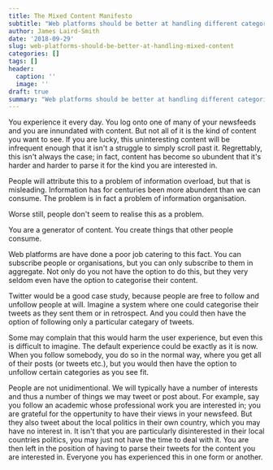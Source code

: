 ```yaml
---
title: The Mixed Content Manifesto
subtitle: "Web platforms should be better at handling different categories of content"
author: James Laird-Smith
date: '2018-09-29'
slug: web-platforms-should-be-better-at-handling-mixed-content
categories: []
tags: []
header:
  caption: ''
  image: ''
draft: true
summary: "Web platforms should be better at handling different categories of content"
---
```


You experience it every day. You log onto one of many of your newsfeeds and you are innundated with content. But not all of it is the kind of content you want to see. If you are lucky, this uninteresting content will be infrequent enough that it isn't a struggle to simply scroll past it. Regrettably, this isn't always the case; in fact, content has become so ubundent that it's harder and harder to parse it for the kind you are interested in.

People will attribute this to a problem of information overload, but that is misleading. Information has for centuries been more abundent than we can consume. The problem is in fact a problem of information organisation.

Worse still, people don't seem to realise this as a problem.

You are a generator of content. You create things that other people consume.

Web platforms are have done a poor job catering to this fact. You can subscribe people or organisations, but you can only subscribe to them in aggregate. Not only do you not have the option to do this, but they very seldom even have the option to categorise their content.

Twitter would be a good case study, because people are free to follow and unfollow people at will. Imagine a system where one could categorise their tweets as they sent them or in retrospect. And you could then have the option of following only a particular categary of tweets.

Some may complain that this would harm the user experience, but even this is difficult to imagine. The default experience could be exactly as it is now. When you follow somebody, you do so in the normal way, where you get all of their posts (or tweets etc.), but you would then have the option to unfollow certain categories as you see fit.

People are not unidimentional. We will typically have a number of interests and thus a number of things we may tweet or post about. For example, say you follow an academic whose professional work you are interested in; you are grateful for the oppertunity to have their views in your newsfeed. But they also tweet about the local politics in their own country, which you may have no interest in. It isn't that you are particularly disinterested in their local countries politics, you may just not have the time to deal with it. You are then left in the position of having to parse their tweets for the content you are interested in. Everyone you has experienced this in one form or another. 